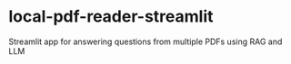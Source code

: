 # local-pdf-reader-streamlit
Streamlit app for answering questions from multiple PDFs using RAG and LLM
